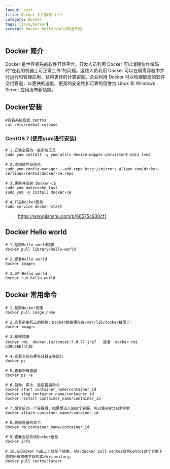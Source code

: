 ```yaml
---
layout: post
title: Docker 入门教程 (一)
category: Docker
tags: [java,Docker]
excerpt: Docker hello-world快速开始
---
```


## Docker 简介
Docker 是世界领先的软件容器平台。开发人员利用 Docker 可以消除协作编码时“在我的机器上可正常工作”的问题。运维人员利用 Docker 可以在隔离容器中并行运行和管理应用，获得更好的计算密度。企业利用 Docker 可以构建敏捷的软件交付管道，以更快的速度、更高的安全性和可靠的信誉为 Linux 和 Windows Server 应用发布新功能。

## Docker安装

```
#查看系统信息 centos
cat /etc/redhat-release
```
### CentOS 7 (使用yum进行安装)
```
# 1.安装必要的一些系统工具
sudo yum install -y yum-utils device-mapper-persistent-data lvm2

# 2.添加软件源信息
sudo yum-config-manager --add-repo http://mirrors.aliyun.com/docker-ce/linux/centos/docker-ce.repo

# 3.更新并安装 Docker-CE
sudo yum makecache fast
sudo yum -y install docker-ce

# 4.开启Docker服务
sudo service docker start
```
>https://www.jianshu.com/p/66575c930cf1

## Docker Hello world

```
# 1.拉取Hello world镜像
docker pull library/hello-world

# 2.查看Hello world
docker images

# 3.运行Hello world
docker run hello-world
```

## Docker 常用命令
```
# 1.拉取docker镜像
docker pull image_name

# 2.查看宿主机上的镜像，Docker镜像保存在/var/lib/docker目录下:
docker images

# 3.删除镜像
docker rmi  docker.io/tomcat:7.0.77-jre7   或者  docker rmi b39c68b7af30

# 4.查看当前有哪些容器正在运行
docker ps

# 5.查看所有容器
docker ps -a

# 6.启动、停止、重启容器命令
docker start container_name/container_id
docker stop container_name/container_id
docker restart container_name/container_id

# 7.后台启动一个容器后，如果想进入到这个容器，可以使用attach命令
docker attach container_name/container_id

# 8.删除容器的命令
docker rm container_name/container_id

# 9.查看当前系统Docker信息
docker info

# 10.从Docker hub上下载某个镜像, 执行docker pull centos会将Centos这个仓库下面的所有镜像下载到本地repository。
docker pull centos:latest
```